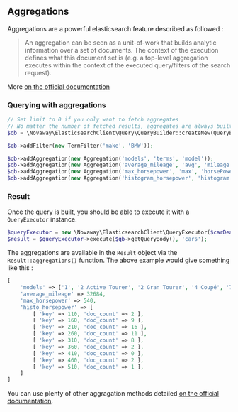 ## Aggregations

Aggregations are a powerful elasticsearch feature described as followed :

> An aggregation can be seen as a unit-of-work that builds analytic information over a set of documents. The context of the execution defines what this document set is (e.g. a top-level aggregation executes within the context of the executed query/filters of the search request).

More [on the official documentation](https://www.elastic.co/guide/en/elasticsearch/reference/current/search-aggregations.html)

### Querying with aggregations

```php
// Set limit to 0 if you only want to fetch aggregates
// No matter the number of fetched results, aggregates are always built over all query hits
$qb = \Novaway\ElasticsearchClient\Query\QueryBuilder::createNew(QueryBuilder::DEFAULT_OFFSET, 0);

$qb->addFilter(new TermFilter('make', 'BMW'));

$qb->addAggregation(new Aggregation('models', 'terms', 'model'));
$qb->addAggregation(new Aggregation('average_mileage', 'avg', 'mileage'));
$qb->addAggregation(new Aggregation('max_horsepower', 'max', 'horsePower'));
$qb->addAggregation(new Aggregation('histogram_horsepower', 'histogram', 'horsePower', ['interval' => '50']));
```

### Result

Once the query is built, you should be able to execute it with a `QueryExecutor` instance. 

```php
$queryExecutor = new \Novaway\ElasticsearchClient\QueryExecutor($carDealerIndex);
$result = $queryExecutor->execute($qb->getQueryBody(), 'cars');
```

The aggregations are available in the `Result` object via the `Result::aggregations()` function. The above example would give something like this :

```php
[
	'models' => ['1', '2 Active Tourer', '2 Gran Tourer', '4 Coupé', '7 Sedan', 'X1', 'X3', 'M6 Coupé'],
	'average_mileage' => 32684,
	'max_horsepower' => 540,
	'histo_horsepower' => [
		[ 'key' => 110, 'doc_count' => 2 ],
		[ 'key' => 160, 'doc_count' => 9 ],
		[ 'key' => 210, 'doc_count' => 16 ],
		[ 'key' => 260, 'doc_count' => 11 ],
		[ 'key' => 310, 'doc_count' => 8 ],
		[ 'key' => 360, 'doc_count' => 2 ],
		[ 'key' => 410, 'doc_count' => 0 ],
		[ 'key' => 460, 'doc_count' => 2 ],
		[ 'key' => 510, 'doc_count' => 1 ],
	]
]
```

You can use plenty of other aggragation methods detailed [on the official documentation](https://www.elastic.co/guide/en/elasticsearch/reference/current/search-aggregations.html).
